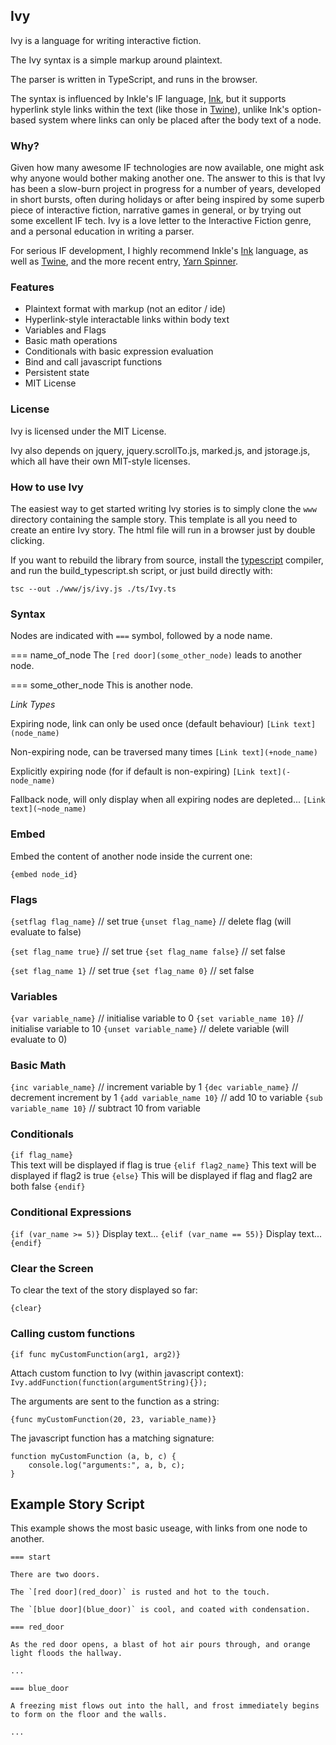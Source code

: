 ## Ivy

Ivy is a language for writing interactive fiction.

The Ivy syntax is a simple markup around plaintext. 

The parser is written in TypeScript, and runs in the browser.

The syntax is influenced by Inkle's IF language, [Ink](https://github.com/inkle/ink), but it supports hyperlink style links within the text (like those in [Twine](https://twinery.org/)), unlike Ink's option-based system where links can only be placed after the body text of a node.

### Why?

Given how many awesome IF technologies are now available, one might ask why anyone would bother making another one. The answer to this is that Ivy has been a slow-burn project in progress for a number of years, developed in short bursts, often during holidays or after being inspired by some superb piece of interactive fiction, narrative games in general, or by trying out some excellent IF tech. Ivy is a love letter to the Interactive Fiction genre, and a personal education in writing a parser.

For serious IF development, I highly recommend Inkle's [Ink](https://github.com/inkle/ink) language, as well as [Twine](https://twinery.org/), and the more recent entry, [Yarn Spinner](https://www.secretlab.com.au/yarnspinner/).

### Features

- Plaintext format with markup (not an editor / ide)
- Hyperlink-style interactable links within body text
- Variables and Flags
- Basic math operations
- Conditionals with basic expression evaluation
- Bind and call javascript functions
- Persistent state
- MIT License

### License

Ivy is licensed under the MIT License.

Ivy also depends on jquery, jquery.scrollTo.js, marked.js, and jstorage.js, which all have their own MIT-style licenses.

### How to use Ivy

The easiest way to get started writing Ivy stories is to simply clone the `www` directory containing the sample story. This template is all you need to create an entire Ivy story. The html file will run in a browser just by double clicking.

If you want to rebuild the library from source, install the [typescript](https://www.typescriptlang.org/) compiler, and run the build_typescript.sh script, or just build directly with:

```tsc --out ./www/js/ivy.js ./ts/Ivy.ts```

### Syntax

Nodes are indicated with `===` symbol, followed by a node name.

=== name_of_node
The `[red door](some_other_node)` leads to another node.

=== some_other_node
This is another node.

*Link Types*

Expiring node, link can only be used once (default behaviour)
`[Link text](node_name)`

Non-expiring node, can be traversed many times
`[Link text](+node_name)`

Explicitly expiring node (for if default is non-expiring)
`[Link text](-node_name)`

Fallback node, will only display when all expiring nodes are depleted...
`[Link text](~node_name)`

### Embed

Embed the content of another node inside the current one:

`{embed node_id}`

### Flags

`{setflag flag_name}`         // set true
`{unset flag_name}`           // delete flag (will evaluate to false)

`{set flag_name true}`        // set true
`{set flag_name false}`       // set false

`{set flag_name 1}`           // set true
`{set flag_name 0}`           // set false

### Variables

`{var variable_name}`         // initialise variable to 0
`{set variable_name 10}`      // initialise variable to 10
`{unset variable_name}`       // delete variable (will evaluate to 0)

### Basic Math

`{inc variable_name}`          // increment variable by 1
`{dec variable_name}`         // decrement increment by 1
`{add variable_name 10}`      // add 10 to variable
`{sub variable_name 10}`      // subtract 10 from variable

### Conditionals

`{if flag_name}`  
This text will be displayed if flag is true
`{elif flag2_name}`
This text will be displayed if flag2 is true
`{else}`
This will be displayed if flag and flag2 are both false
`{endif}`

### Conditional Expressions

`{if (var_name >= 5)}`
Display text...
`{elif (var_name == 55)}`
Display text...
`{endif}`

### Clear the Screen

To clear the text of the story displayed so far:

`{clear}`

### Calling custom functions

`{if func myCustomFunction(arg1, arg2)}`

Attach custom function to Ivy (within javascript context):
`Ivy.addFunction(function(argumentString){});`

The arguments are sent to the function as a string:

`{func myCustomFunction(20, 23, variable_name)}`

The javascript function has a matching signature: 

```
function myCustomFunction (a, b, c) {
    console.log("arguments:", a, b, c);
}
```

## Example Story Script

This example shows the most basic useage, with links from one node to another.

```
=== start

There are two doors.

The `[red door](red_door)` is rusted and hot to the touch.

The `[blue door](blue_door)` is cool, and coated with condensation.

=== red_door

As the red door opens, a blast of hot air pours through, and orange light floods the hallway.

...

=== blue_door

A freezing mist flows out into the hall, and frost immediately begins to form on the floor and the walls.

...

```
